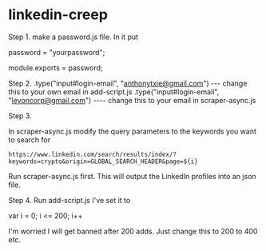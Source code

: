 # linkedin-creep

Step 1. 
  make a password.js file. In it put

  password = "yourpassword";

  module.exports = password;
  
Step 2.
   .type("input#login-email", "anthonytxie@gmail.com") --- change this to your own email in add-script.js
   .type("input#login-email", "leyoncorp@gmail.com") ---- change this to your email in scraper-async.js


Step 3. 
 
  In scraper-async.js modify the query parameters to the keywords you want to search for
  
 `https://www.linkedin.com/search/results/index/?keywords=crypto&origin=GLOBAL_SEARCH_HEADER&page=${i}`

  Run scraper-async.js first. This will output the LinkedIn profiles into an json file. 

  
Step 4.
  Run add-script.js I've set it to 
  
  var i = 0; i <= 200; i++
  
  I'm worried I will get banned after 200 adds. Just change this to 200 to 400 etc. 
    
    
